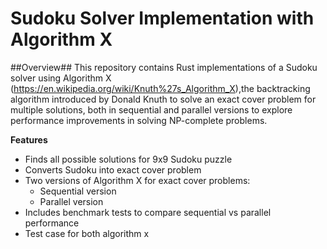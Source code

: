 # Sudoku Solver Implementation with Algorithm X

##Overview##
This repository contains Rust implementations of a Sudoku solver using Algorithm X (https://en.wikipedia.org/wiki/Knuth%27s_Algorithm_X),the backtracking algorithm introduced by Donald Knuth to solve an exact cover problem for multiple solutions, both in sequential and parallel versions to explore performance improvements in solving NP-complete problems.

**Features**
- Finds all possible solutions for 9x9 Sudoku puzzle
- Converts Sudoku into exact cover problem
- Two versions of Algorithm X for exact cover problems:
  - Sequential version
  - Parallel version
- Includes benchmark tests to compare sequential vs parallel performance
- Test case for both algorithm x
